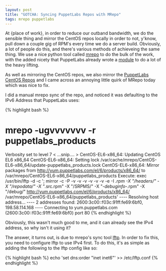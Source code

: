 ```yaml
---
layout: post
title: "GOTCHA: Syncing PuppetLabs Repos with MRepo"
tags: mrepo puppetlabs
---
```

At {place of work}, in order to reduce our outband bandwidth, we do the sensible thing and mirror the CentOS repos locally in order to not, y'know, pull down a couple gig of RPM's every time we do a server build. Obviously, a lot of people do this, and there's various methods of achieveing the same thing. We use a nice python tool called [mrepo](http://dag.wiee.rs/home-made/mrepo/) to do the bulk of the work, with the added nicety that PuppetLabs already wrote a [module](https://github.com/puppetlabs/puppetlabs-mrepo) to do a lot of the heavy lifting.

As well as mirroring the CentOS repos, we also mirror the [PuppetLabs CentOS Repos](https://docs.puppetlabs.com/guides/puppetlabs_package_repositories.html) and I came across an annoying little quirk of MRepo today which was nice to fix.

I did a manual mrepo sync of the repo, and noticed it was defaulting to the IPv6 Address that PuppetLabs uses:

{% highlight bash %}
# mrepo -ugvvvvvvv -r puppetlabs_products
Verbosity set to level 7
< ...snip.... >
CentOS-EL6-x86_64: Updating CentOS EL6 x86_64
CentOS-EL6-x86_64: Setting lock /var/cache/mrepo/CentOS-EL6-x86_64/update-puppetlabs_products.lock
CentOS-EL6-x86_64: Mirror packages from http://yum.puppetlabs.com/el/6/products/x86_64/ to /var/mrepo/CentOS-EL6-x86_64/puppetlabs_products
Execute: exec /usr/bin/lftp  -d -c '; mirror -c -P -v -v -v -v -v -v -e -I *.rpm -X "/headers/" -X "/repodata/" -X "*.src.rpm" -X "/SRPMS/" -X "*-debuginfo-*.rpm" -X "/debug/" http://yum.puppetlabs.com/el/6/products/x86_64/ /var/mrepo/CentOS-EL6-x86_64/puppetlabs_products'
---- Resolving host address...
---- 2 addresses found: 2600:3c00::f03c:91ff:fe69:6bf0, 198.58.114.168
---- Connecting to yum.puppetlabs.com (2600:3c00::f03c:91ff:fe69:6bf0) port 80
{% endhighlight %}

Obviously, this wasn't much good to me, and it can already see the IPv4 address, so why isn't it using it?

The answer, it turns out, is due to mrepo's sync tool [lftp](http://lftp.yar.ru/). In order to fix this, you need to configure lftp to use IPv4 first. To do this, it's as simple as adding the following to the lftp config like so:

{% highlight bash %}
echo 'set dns:order "inet inet6"' >> /etc/lftp.conf
{% endhighlight %}
